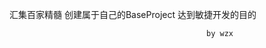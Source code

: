 汇集百家精髓  创建属于自己的BaseProject 达到敏捷开发的目的</br>
                                
                                                by wzx
